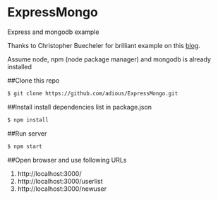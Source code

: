 # ExpressMongo
Express and mongodb example

Thanks to Christopher Buecheler for brilliant example on this  [blog](http://cwbuecheler.com/web/tutorials/2013/node-express-mongo/).

Assume node, npm (node package manager) and mongodb is already installed

##Clone this repo

```sh
$ git clone https://github.com/adious/ExpressMongo.git
```

##Install install dependencies list in package.json 

```sh
$ npm install
```

##Run server

```sh
$ npm start
```

##Open browser and use following URLs
1. http://localhost:3000/
2. http://localhost:3000/userlist
3. http://localhost:3000/newuser



